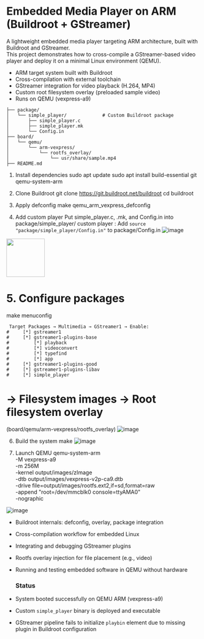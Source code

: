# Embedded Media Player on ARM (Buildroot + GStreamer)
A lightweight embedded media player targeting ARM architecture, built with Buildroot and GStreamer.  
This project demonstrates how to cross-compile a GStreamer-based video player and deploy it on a minimal Linux environment (QEMU).
- ARM target system built with Buildroot
- Cross-compilation with external toolchain
- GStreamer integration for video playback (H.264, MP4)
- Custom root filesystem overlay (preloaded sample video)
- Runs on QEMU (vexpress-a9)
```
├── package/
│   └── simple_player/             # Custom Buildroot package
│       ├── simple_player.c
│       ├── simple_player.mk
│       └── Config.in
├── board/
│   └── qemu/
│       └── arm-vexpress/
│           └── rootfs_overlay/
│               └── usr/share/sample.mp4
├── README.md
```
1. Install dependencies
sudo apt update
sudo apt install build-essential git qemu-system-arm

2. Clone Buildroot
git clone https://git.buildroot.net/buildroot
cd buildroot

3. Apply defconfig
make qemu_arm_vexpress_defconfig

4. Add custom player
Put simple_player.c, .mk, and Config.in into package/simple_player/
custom player : Add `source "package/simple_player/Config.in"` to package/Config.in
![image](https://github.com/user-attachments/assets/8454bab4-a4c5-4861-b543-c135fdb6a305)
<img src="https://github.com/user-attachments/assets/ef7dc73d-a32b-41be-8233-8bf0604d3c0b" width="100"/>

# 5. Configure packages
make menuconfig
```
 Target Packages → Multimedia → GStreamer1 → Enable:
#     [*] gstreamer1
#     [*] gstreamer1-plugins-base
#         [*] playback
#         [*] videoconvert
#         [*] typefind
#         [*] app
#     [*] gstreamer1-plugins-good
#     [*] gstreamer1-plugins-libav
#     [*] simple_player
```
# → Filesystem images → Root filesystem overlay
(board/qemu/arm-vexpress/rootfs_overlay)
![image](https://github.com/user-attachments/assets/ef7dc73d-a32b-41be-8233-8bf0604d3c0b)

6. Build the system
make
![image](https://github.com/user-attachments/assets/51c8009b-0999-4ad2-97bc-7ea65f8dec1c)

7. Launch QEMU
qemu-system-arm \
  -M vexpress-a9 \
  -m 256M \
  -kernel output/images/zImage \
  -dtb output/images/vexpress-v2p-ca9.dtb \
  -drive file=output/images/rootfs.ext2,if=sd,format=raw \
  -append "root=/dev/mmcblk0 console=ttyAMA0" \
  -nographic

![image](https://github.com/user-attachments/assets/b51e791a-673c-4180-9c01-d7229858786b)

- Buildroot internals: defconfig, overlay, package integration
- Cross-compilation workflow for embedded Linux
- Integrating and debugging GStreamer plugins
- Rootfs overlay injection for file placement (e.g., video)
- Running and testing embedded software in QEMU without hardware

  ### Status

- System booted successfully on QEMU ARM (vexpress-a9)
- Custom `simple_player` binary is deployed and executable
- GStreamer pipeline fails to initialize `playbin` element due to missing plugin in Buildroot configuration

